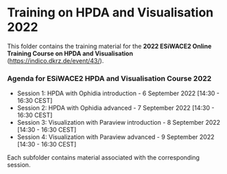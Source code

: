 # Training on HPDA and Visualisation 2022
This folder contains the training material for the **2022 ESiWACE2 Online Training Course on HPDA and Visualisation** (https://indico.dkrz.de/event/43/).

### Agenda for ESiWACE2 HPDA and Visualisation Course 2022

- Session 1: HPDA with Ophidia introduction - 6 September 2022 [14:30 - 16:30 CEST]
- Session 2: HPDA with Ophidia advanced - 7 September 2022 [14:30 - 16:30 CEST]
- Session 3: Visualization with Paraview introduction - 8 September 2022 [14:30 - 16:30 CEST]
- Session 4: Visualization with Paraview advanced - 9 September 2022 [14:30 - 16:30 CEST]

Each subfolder contains material associated with the corresponding session.
